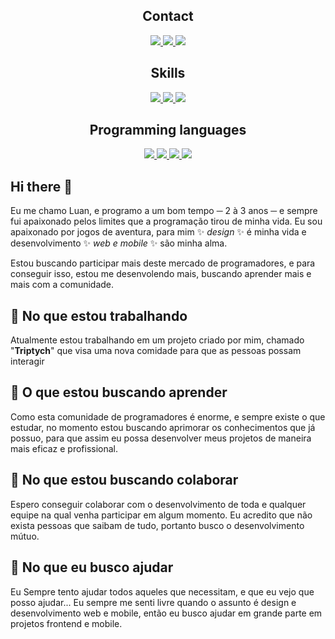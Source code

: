 <div align="center">

  <h2>Contact</h2>

  <p>
    <a href="https://www.instagram.com/lfer.reira/">
      <img src="https://img.shields.io/badge/INSTAGRAM-%23E4405F?style=for-the-badge&logo=instagram&logoColor=fff"/>
    </a>
    <a href="https://twitter.com/useless_luh">
      <img src="https://img.shields.io/badge/twitter-%231DA1F2.svg?&style=for-the-badge&logo=twitter&logoColor=white"/>
    </a>
    <a href="https://www.linkedin.com/in/luan-ferreira-0a1364192/">
      <img src="https://img.shields.io/badge/LINKEDIN-%230077b5?&style=for-the-badge&logo=linkedin&logoColor=fff"/>
    </a>
  </p>

  <h2>Skills</h2>

  <p>
    <a href="https://pt-br.reactjs.org/">
      <img src="https://img.shields.io/badge/ReactJs-%230000CD?&style=for-the-badge&logo=React&logoColor=fff"/>
    </a>
    <a href="https://reactnative.dev">
      <img src="https://img.shields.io/badge/ReactNative-%2300BFFF?&style=for-the-badge&logo=React&logoColor=333"/>
    </a>
    <a href="https://nodejs.org/en/">
      <img src="https://img.shields.io/badge/NODEJS-%23?&style=for-the-badge&logo=Node.Js&logoColor=fff"/>
    </a>
  </p>

  <h2>Programming languages</h2>

  <p>
    <a href="#">
      <img src="https://img.shields.io/badge/javascript-%23F7DF1E.svg?&style=for-the-badge&logo=javascript&logoColor=black"/>
    </a>
    <a href="#">
      <img src="https://img.shields.io/badge/typescript-%234169E1.svg?&style=for-the-badge&logo=typescript&logoColor=black"/>
    </a>
    <a href="#">
      <img src="https://img.shields.io/badge/html-%23B22222.svg?&style=for-the-badge&logo=html5&logoColor=black"/>
    </a>
    <a href="#">
      <img src="https://img.shields.io/badge/css-%2300CED1.svg?&style=for-the-badge&logo=css3&logoColor=black"/>
    </a>
  </p>

</div>

## Hi there 👋

Eu me chamo Luan, e programo a um bom tempo ─ 2 à 3 anos ─ e sempre fui apaixonado pelos limites que a programação tirou de minha vida. Eu sou apaixonado por jogos de aventura, para mim  ✨ _design_ ✨ é minha vida e desenvolvimento ✨ _web e mobile_ ✨ são minha alma.

Estou buscando participar mais deste mercado de programadores, e para conseguir isso, estou me desenvolendo mais, buscando aprender mais e mais com a comunidade.

## :telescope: No que estou trabalhando

Atualmente estou trabalhando em um projeto criado por mim, chamado "**Triptych**" que visa uma nova comidade para que as pessoas possam interagir

##  :seedling: O que estou buscando aprender

Como esta comunidade de programadores é enorme, e sempre existe o que estudar, no momento estou buscando aprimorar os conhecimentos que já possuo, para que assim eu possa desenvolver meus projetos de maneira mais eficaz e profissional.

## :dancers: No que estou buscando colaborar

Espero conseguir colaborar com o desenvolvimento de toda e qualquer equipe na qual venha participar em algum momento. Eu acredito que não exista pessoas que saibam de tudo, portanto busco o desenvolvimento mútuo.

## :speech_balloon: No que eu busco ajudar

Eu Sempre tento ajudar todos aqueles que necessitam, e que eu vejo que posso ajudar... Eu sempre me senti livre quando o assunto é design e desenvolvimento web e mobile, então eu busco ajudar em grande parte em projetos frontend e mobile.

<!--
**luan4g/luan4g** is a ✨ _special_ ✨ repository because its `README.md` (this file) appears on your GitHub profile.

Here are some ideas to get you started:

- 🔭 I’m currently working on ...
- 🌱 I’m currently learning ...
- 👯 I’m looking to collaborate on ...
- 🤔 I’m looking for help with ...
- 💬 Ask me about ...
- 📫 How to reach me: ...
- 😄 Pronouns: ...
- ⚡ Fun fact: ...
-->
